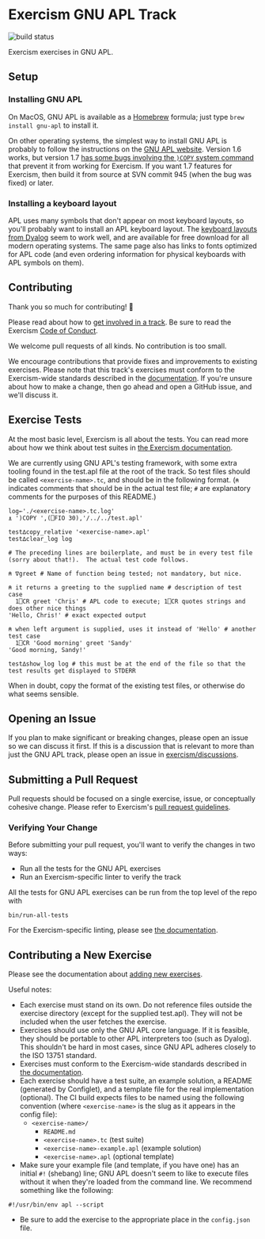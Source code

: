 # Exercism GNU APL Track

![build status](https://travis-ci.org/exercism/gnu-apl.svg?branch=master)

Exercism exercises in GNU APL.

## Setup

### Installing GNU APL

On MacOS, GNU APL is available as a [Homebrew](http://brew.sh) formula; just type `brew install gnu-apl` to install it.

On other operating systems, the simplest way to install GNU APL is probably to follow the instructions on the [GNU APL website](https://www.gnu.org/software/apl/). Version 1.6 works, but version 1.7 [has some bugs involving the `)COPY` system command](https://lists.gnu.org/archive/html/bug-apl/2017-05/msg00016.html) that prevent it from working for Exercism. If you want 1.7 features for Exercism, then build it from source at SVN commit 945 (when the bug was fixed) or later.

### Installing a keyboard layout

APL uses many symbols that don't appear on most keyboard layouts, so you'll probably want to install an APL keyboard layout. The [keyboard layouts from Dyalog](https://www.dyalog.com/apl-font-keyboard.htm) seem to work well, and are available for free download for all modern operating systems. The same page also has links to fonts optimized for APL code (and even ordering information for physical keyboards with APL symbols on them).


## Contributing

Thank you so much for contributing! :tada:

Please read about how to [get involved in a track](https://github.com/exercism/docs/tree/master/contributing-to-language-tracks). Be sure to read the Exercism [Code of Conduct](https://github.com/exercism/exercism.io/blob/master/CODE_OF_CONDUCT.md).

We welcome pull requests of all kinds. No contribution is too small.

We encourage contributions that provide fixes and improvements to existing exercises. Please note that this track's exercises must conform to the Exercism-wide standards described in the [documentation](https://github.com/exercism/docs/tree/master/language-tracks/exercises). If you're unsure about how to make a change, then go ahead and open a GitHub issue, and we'll discuss it.

## Exercise Tests

At the most basic level, Exercism is all about the tests. You can read more about how we think about test suites in [the Exercism documentation](https://github.com/exercism/docs/blob/master/language-tracks/exercises/anatomy/test-suites.md).

We are currently using GNU APL's testing framework, with some extra tooling found in the test.apl file at the root of the track. So test files should be called `<exercise-name>.tc`, and should be in the following format. (`⍝` indicates comments that should be in the actual test file; `#` are explanatory comments for the purposes of this README.)

```apl
log←'./<exercise-name>.tc.log'
⍎ ')COPY ',(⎕FIO 30),'/../../test.apl'

test∆copy_relative '<exercise-name>.apl'
test∆clear_log log

# The preceding lines are boilerplate, and must be in every test file (sorry about that!).  The actual test code follows.

⍝ ∇greet # Name of function being tested; not mandatory, but nice.

⍝ it returns a greeting to the supplied name # description of test case
  1⎕CR greet 'Chris' # APL code to execute; 1⎕CR quotes strings and does other nice things
'Hello, Chris!' # exact expected output

⍝ when left argument is supplied, uses it instead of 'Hello' # another test case
  1⎕CR 'Good morning' greet 'Sandy'
'Good morning, Sandy!'

test∆show_log log # this must be at the end of the file so that the test results get displayed to STDERR
```

When in doubt, copy the format of the existing test files, or otherwise do what seems sensible.

## Opening an Issue

If you plan to make significant or breaking changes, please open an issue so we can discuss it first. If this is a discussion that is relevant to more than just the GNU APL track, please open an issue in [exercism/discussions](https://github.com/exercism/discussions/issues).

## Submitting a Pull Request

Pull requests should be focused on a single exercise, issue, or conceptually cohesive change. Please refer to Exercism's [pull request guidelines](https://github.com/exercism/docs/blob/master/contributing/pull-request-guidelines.md).

### Verifying Your Change

Before submitting your pull request, you'll want to verify the changes in two ways:

* Run all the tests for the GNU APL exercises
* Run an Exercism-specific linter to verify the track

All the tests for GNU APL exercises can be run from the top level of the repo with

```
bin/run-all-tests
```

For the Exercism-specific linting, please see [the documentation](https://github.com/exercism/docs/blob/a8ea5db92e2a2d2839e66ec10c7687b3b7db002a/language-tracks/configuration/configlet.md).

## Contributing a New Exercise

Please see the documentation about [adding new exercises](https://github.com/exercism/docs/blob/master/you-can-help/make-up-new-exercises.md).

Useful notes:

- Each exercise must stand on its own. Do not reference files outside the exercise directory (except for the supplied test.apl). They will not be included when the user fetches the exercise.
- Exercises should use only the GNU APL core language. If it is feasible, they should be portable to other APL interpreters too (such as Dyalog). This shouldn't be hard in most cases, since GNU APL adheres closely to the ISO 13751 standard.
- Exercises must conform to the Exercism-wide standards described in [the documentation](https://github.com/exercism/docs/tree/master/language-tracks/exercises).
- Each exercise should have a test suite, an example solution, a README (generated by Configlet), and a template file for the real implementation (optional). The CI build expects files to be named using the following convention (where `<exercise-name>` is the slug as it appears in the config file):
  - `<exercise-name>/`
    - `README.md`
    - `<exercise-name>.tc` (test suite)
    - `<exercise-name>-example.apl` (example solution)
    - `<exercise-name>.apl` (optional template)
- Make sure your example file (and template, if you have one) has an initial `#!` (shebang) line; GNU APL doesn't seem to like to execute files without it when they're loaded from the command line. We recommend something like the following:
```apl
#!/usr/bin/env apl --script
```
- Be sure to add the exercise to the appropriate place in the `config.json` file.
